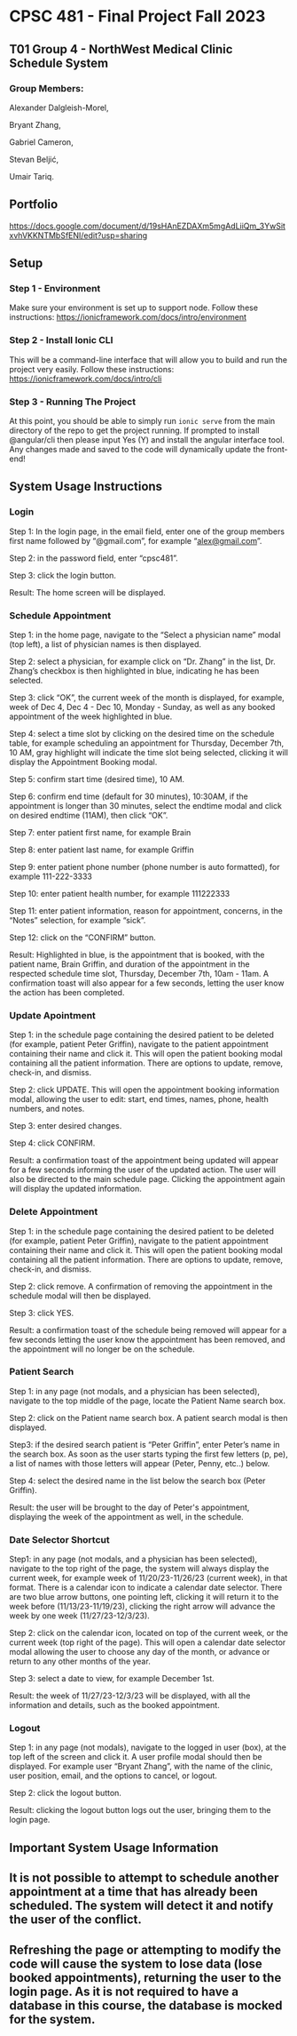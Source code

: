 # CPSC 481 - Final Project Fall 2023
## T01 Group 4 - NorthWest Medical Clinic Schedule System
### Group Members:
Alexander Dalgleish-Morel, 

Bryant Zhang, 

Gabriel Cameron, 

Stevan Beljić, 

Umair Tariq.

## Portfolio
https://docs.google.com/document/d/19sHAnEZDAXm5mgAdLiiQm_3YwSitxvhVKKNTMbSfENI/edit?usp=sharing

## Setup

### Step 1 - Environment
Make sure your environment is set up to support node. Follow these instructions: https://ionicframework.com/docs/intro/environment

### Step 2 - Install Ionic CLI
This will be a command-line interface that will allow you to build and run the project very easily. Follow these instructions: https://ionicframework.com/docs/intro/cli

### Step 3 - Running The Project
At this point, you should be able to simply run `ionic serve` from the main directory of the repo to get the project running. If prompted to install @angular/cli then please input Yes (Y) and install the angular interface tool. Any changes made and saved to the code will dynamically update the front-end!

## System Usage Instructions
### Login
Step 1: In the login page, in the email field, enter one of the group members first name followed by “@gmail.com”, for example “alex@gmail.com”.


Step 2: in the password field, enter “cpsc481”.


Step 3: click the login button.


Result: The home screen will be displayed.


### Schedule Appointment
Step 1: in the home page, navigate to the “Select a physician name” modal (top left), a list of physician names is then displayed.


Step 2: select a physician, for example click on “Dr. Zhang” in the list, Dr. Zhang’s checkbox is then highlighted in blue, indicating he has been selected.


Step 3: click “OK”, the current week of the month is displayed, for example, week of Dec 4, Dec 4 - Dec 10, Monday - Sunday, as well as any booked appointment of the week highlighted in blue.


Step 4: select a time slot by clicking on the desired time on the schedule table, for example scheduling an appointment for Thursday, December 7th, 10 AM, gray highlight will indicate the time slot being selected, clicking it will display the Appointment Booking modal.


Step 5: confirm start time (desired time), 10 AM.


Step 6: confirm end time (default for 30 minutes), 10:30AM, if the appointment is longer than 30 minutes, select the 
endtime modal and click on desired endtime (11AM), then click “OK”.


Step 7: enter patient first name, for example Brain


Step 8: enter patient last name, for example Griffin


Step 9: enter patient phone number (phone number is auto formatted), for example 111-222-3333


Step 10: enter patient health number, for example 111222333


Step 11: enter patient information, reason for appointment, concerns, in the “Notes” selection, for example “sick”.


Step 12: click on the “CONFIRM” button.


Result: Highlighted in blue, is the appointment that is booked, with the patient name, Brain Griffin, and duration of the appointment in the respected schedule time slot, Thursday, December 7th, 10am - 11am. A confirmation toast will also appear for a few seconds, letting the user know the action has been completed.


### Update Apointment
Step 1:  in the schedule page containing the desired patient to be deleted (for example, patient Peter Griffin), navigate to the patient appointment containing their name and click it. This will open the patient booking modal containing all the patient information. There are options to update, remove, check-in, and dismiss.


Step 2: click UPDATE. This will open the appointment booking information modal, allowing the user to edit: start, end times, names, phone, health numbers, and notes.


Step 3: enter desired changes.


Step 4: click CONFIRM.


Result: a confirmation toast of the appointment being updated will appear for a few seconds informing the user of the updated action. The user will also be directed to the main schedule page. Clicking the appointment again will display the updated information. 

### Delete Appointment
Step 1: in the schedule page containing the desired patient to be deleted (for example, patient Peter Griffin), navigate to the patient appointment containing their name and click it. This will open the patient booking modal containing all the patient information. There are options to update, remove, check-in, and dismiss.


Step 2: click remove. A confirmation of removing the appointment in the schedule modal will then be displayed.


Step 3: click YES. 


Result: a confirmation toast of the schedule being removed will appear for a few seconds letting the user know the appointment has been removed, and the appointment will no longer be on the schedule.

### Patient Search
Step 1: in any page (not modals, and a physician has been selected), navigate to the top middle of the page, locate the Patient Name search box.


Step 2: click on the Patient name search box. A patient search modal is then displayed.


Step3: if the desired search patient is “Peter Griffin”, enter Peter’s name in the search box. As soon as the user starts typing the first few letters (p, pe), a list of names with those letters will appear (Peter, Penny, etc..) below.


Step 4: select the desired name in the list below the search box (Peter Griffin).


Result: the user will be brought to the day of Peter's appointment, displaying the week of the appointment as well, in the schedule.

### Date Selector Shortcut
Step1: in any page (not modals, and a physician has been selected),  navigate to the top right of the page, the system will always display the current week, for example week of 11/20/23-11/26/23 (current week), in that format. There is a calendar icon to indicate a calendar date selector. There are two blue arrow buttons, one pointing left, clicking it will return it to the week before (11/13/23-11/19/23), clicking the right arrow will advance the week by one week (11/27/23-12/3/23).


Step 2: click on the calendar icon, located on top of the current week, or the current week (top right of the page). This will open a calendar date selector modal allowing the user to choose any day of the month, or advance or return to any other months of the year.


Step 3: select a date to view, for example December 1st. 


Result: the week of 11/27/23-12/3/23 will be displayed, with all the information and details, such as the booked appointment.

### Logout
Step 1: in any page (not modals), navigate to the logged in user (box), at the top left of the screen and click it. A user profile modal should then be displayed. For example user “Bryant Zhang”, with the name of the clinic, user position, email, and the options to cancel, or logout.


Step 2: click the logout button. 


Result: clicking the logout button logs out the user, bringing them to the login page.

## Important System Usage Information
## It is not possible to attempt to schedule another appointment at a time that has already been scheduled. The system will detect it and notify the user of the conflict.
## Refreshing the page or attempting to modify the code will cause the system to lose data (lose booked appointments), returning the user to the login page. As it is not required to have a database in this course, the database is mocked for the system.
